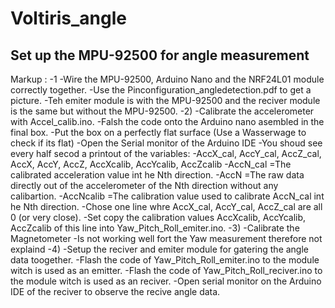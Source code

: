 # Voltiris_angle

## Set up the MPU-92500 for angle measurement
Markup : -1
            -Wire the MPU-92500, Arduino Nano and the NRF24L01 module correctly together.
              -Use the Pinconfiguration_angledetection.pdf to get a picture.
              -Teh emiter module is with the MPU-92500 and the reciver module is the same but without the MPU-92500.
          -2)
            -Calibrate the accelerometer with Accel_calib.ino.
              -Falsh the code onto the Arduino nano asembled in the final box.
              -Put the box on a perfectly flat surface (Use a Wasserwage to check if its flat)
              -Open the Serial monitor of the Arduino IDE
              -You shoud see every half secod a printout of the variables:
              -AccX_cal, AccY_cal, AccZ_cal, AccX, AccY, AccZ,   AccXcalib, AccYcalib, AccZcalib
              -AccN_cal  =The calibrated acceleration value int he Nth direction.
              -AccN      =The raw data directly out of the accelerometer of the Nth direction without any calibartion.
              -AccNcalib =The calibration value used to calibrate AccN_cal int he Nth direction.
              -Chose one line whre AccX_cal, AccY_cal, AccZ_cal are all 0 (or very close).
              -Set copy the calibration values AccXcalib, AccYcalib, AccZcalib of this line into Yaw_Pitch_Roll_emiter.ino.
          -3)
            -Calibrate the Magnetometer
              -Is not working well fort the Yaw measurement therefore not explaind
          -4)
            -Setup the reciver and emiter module for gatering the angle data toogether.
              -Flash the code of Yaw_Pitch_Roll_emiter.ino to the module witch is used as an emitter.
              -Flash the code of Yaw_Pitch_Roll_reciver.ino to the module witch is used as an reciver.
              -Open serial monitor on the Arduino IDE of the reciver to observe the recive angle data. 
  
